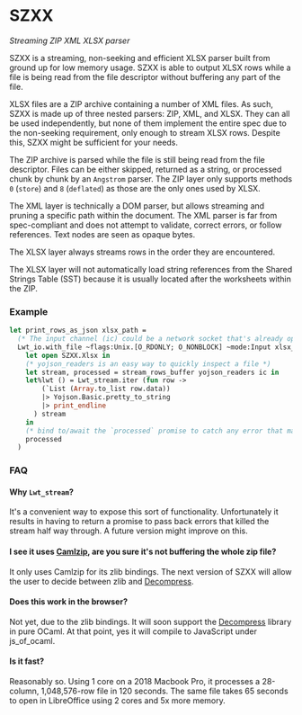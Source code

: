 # SZXX

_Streaming ZIP XML XLSX parser_

SZXX is a streaming, non-seeking and efficient XLSX parser built from ground up for low memory usage. SZXX is able to output XLSX rows while a file is being read from the file descriptor without buffering any part of the file.

XLSX files are a ZIP archive containing a number of XML files. As such, SZXX is made up of three nested parsers: ZIP, XML, and XLSX. They can all be used independently, but none of them implement the entire spec due to the non-seeking requirement, only enough to stream XLSX rows. Despite this, SZXX might be sufficient for your needs.

The ZIP archive is parsed while the file is still being read from the file descriptor. Files can be either skipped, returned as a string, or processed chunk by chunk by an `Angstrom` parser. The ZIP layer only supports methods `0` (`store`) and `8` (`deflated`) as those are the only ones used by XLSX.

The XML layer is technically a DOM parser, but allows streaming and pruning a specific path within the document. The XML parser is far from spec-compliant and does not attempt to validate, correct errors, or follow references. Text nodes are seen as opaque bytes.

The XLSX layer always streams rows in the order they are encountered.

The XLSX layer will not automatically load string references from the Shared Strings Table (SST) because it is usually located after the worksheets within the ZIP.

### Example
```ocaml
let print_rows_as_json xlsx_path =
  (* The input channel (ic) could be a network socket that's already open *)
  Lwt_io.with_file ~flags:Unix.[O_RDONLY; O_NONBLOCK] ~mode:Input xlsx_path (fun ic ->
    let open SZXX.Xlsx in
    (* yojson_readers is an easy way to quickly inspect a file *)
    let stream, processed = stream_rows_buffer yojson_readers ic in
    let%lwt () = Lwt_stream.iter (fun row ->
        (`List (Array.to_list row.data))
        |> Yojson.Basic.pretty_to_string
        |> print_endline
      ) stream
    in
    (* bind to/await the `processed` promise to catch any error that may have terminated the stream early *)
    processed
  )
```

### FAQ

#### Why `Lwt_stream`?

It's a convenient way to expose this sort of functionality. Unfortunately it results in having to return a promise to pass back errors that killed the stream half way through. A future version might improve on this.

#### I see it uses [Camlzip](https://github.com/xavierleroy/camlzip), are you sure it's not buffering the whole zip file?

It only uses Camlzip for its zlib bindings. The next version of SZXX will allow the user to decide between zlib and [Decompress](https://github.com/mirage/decompress).

#### Does this work in the browser?

Not yet, due to the zlib bindings. It will soon support the [Decompress](https://github.com/mirage/decompress) library in pure OCaml. At that point, yes it will compile to JavaScript under js_of_ocaml.

#### Is it fast?

Reasonably so. Using 1 core on a 2018 Macbook Pro, it processes a 28-column, 1,048,576-row file in 120 seconds. The same file takes 65 seconds to open in LibreOffice using 2 cores and 5x more memory.
